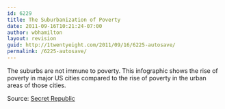 ```yaml
---
id: 6229
title: The Suburbanization of Poverty
date: 2011-09-16T10:21:24-07:00
author: wbhamilton
layout: revision
guid: http://1twentyeight.com/2011/09/16/6225-autosave/
permalink: /6225-autosave/
---
```

The suburbs are not immune to poverty. This infographic shows the rise of poverty in major US cities compared to the rise of poverty in the urban areas of those cities.

Source: [Secret Republic](http://secretrepublic.com/post/10201144096/the-suburbanization-of-poverty-an-infographic)